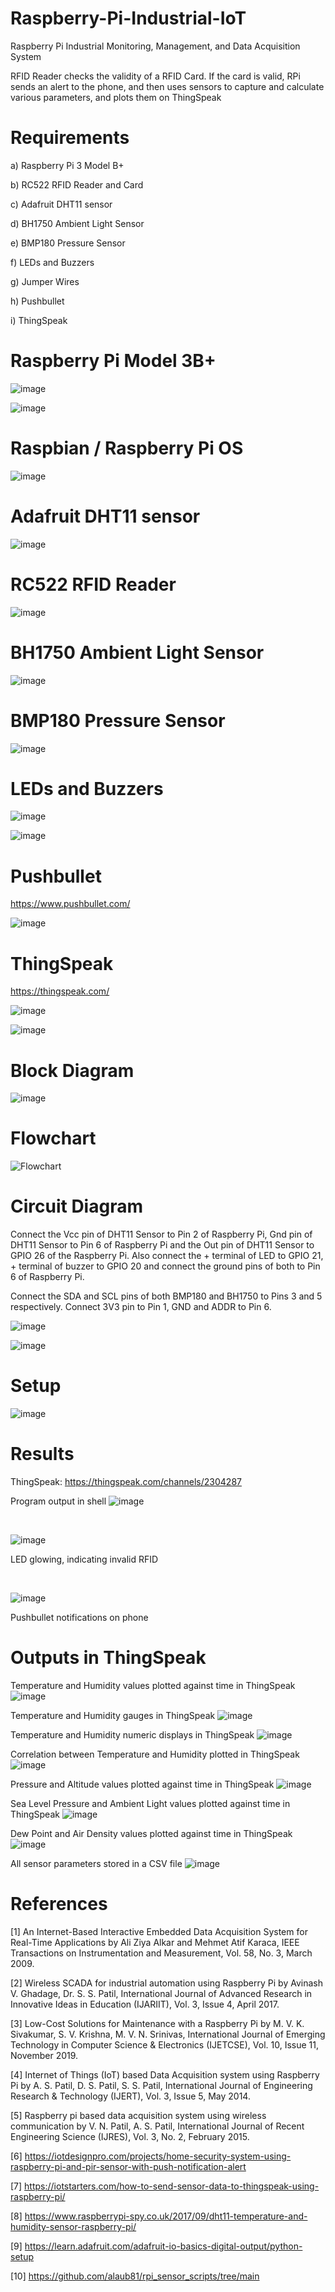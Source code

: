 # Raspberry-Pi-Industrial-IoT


Raspberry Pi Industrial Monitoring, Management, and Data Acquisition System 

RFID Reader checks the validity of a RFID Card. If the card is valid, RPi sends an alert to the phone, and then uses sensors to capture and calculate various parameters, and plots them on ThingSpeak

# Requirements

a) Raspberry Pi 3 Model B+

b) RC522 RFID Reader and Card

c) Adafruit DHT11 sensor

d) BH1750 Ambient Light Sensor

e) BMP180 Pressure Sensor

f) LEDs and Buzzers

g) Jumper Wires

h) Pushbullet

i) ThingSpeak

# Raspberry Pi Model 3B+

![image](https://github.com/KarthikT23/Raspberry-Pi-Industrial-IoT/assets/119528503/db4c911a-daaf-4e90-a467-8b5e8a755198)



![image](https://github.com/KarthikT23/Raspberry-Pi-Industrial-IoT/assets/119528503/4092dc90-86d5-4d10-9c8c-6fbbcf013d2e)




# Raspbian / Raspberry Pi OS

![image](https://github.com/KarthikT23/Raspberry-Pi-Industrial-IoT/assets/119528503/b4624d9f-89fe-4480-8aad-9529f8d5c8fb)





# Adafruit DHT11 sensor

![image](https://github.com/KarthikT23/Raspberry-Pi-Industrial-IoT/assets/119528503/9f360156-64f9-458d-8880-83b5b8f1b8ba)


# RC522 RFID Reader

![image](https://github.com/KarthikT23/Raspberry-Pi-Industrial-IoT/assets/119528503/88f46e4d-0024-477c-83da-bd74fd2d93e6)


# BH1750 Ambient Light Sensor
![image](https://github.com/KarthikT23/Raspberry-Pi-Industrial-IoT/assets/119528503/f14f20ca-a6e8-48fb-9e5d-7f4a16d690a1)

# BMP180 Pressure Sensor
![image](https://github.com/KarthikT23/Raspberry-Pi-Industrial-IoT/assets/119528503/ea1f5b8e-6241-418e-ae2d-67fae6e23723)



# LEDs and Buzzers

![image](https://github.com/KarthikT23/Raspberry-Pi-Industrial-IoT/assets/119528503/c675223d-85e2-4a4c-bd76-067857b387c7)



![image](https://github.com/KarthikT23/Raspberry-Pi-Industrial-IoT/assets/119528503/1f916543-c910-49e0-bcab-b4a2a9b16859)



# Pushbullet

https://www.pushbullet.com/


![image](https://github.com/KarthikT23/Raspberry-Pi-Industrial-IoT/assets/119528503/f5f0b815-baee-442d-aa77-cde0cd7eb1a8)


# ThingSpeak

https://thingspeak.com/

![image](https://github.com/KarthikT23/Raspberry-Pi-Industrial-IoT/assets/119528503/3cdc35aa-5d05-4e04-bcd0-1ead047da097)


![image](https://github.com/KarthikT23/Raspberry-Pi-Industrial-IoT/assets/119528503/97c8cc43-10d9-4d0a-8129-c7df152ce845)



# Block Diagram

![image](https://github.com/KarthikT23/Raspberry-Pi-Industrial-IoT/assets/119528503/d4cd5ca9-9712-4c06-8db7-8916211d1b0c)



# Flowchart

![Flowchart](https://github.com/KarthikT23/Raspberry-Pi-Industrial-IoT/assets/119528503/f9a00c66-5700-45df-b15b-6e268d099dde)



# Circuit Diagram

Connect the Vcc pin of DHT11 Sensor to Pin 2 of Raspberry Pi, Gnd pin of DHT11 Sensor to Pin 6 of Raspberry Pi and the Out pin of DHT11 Sensor to GPIO 26 of the Raspberry Pi. Also connect the + terminal of LED to GPIO 21, + terminal of buzzer to GPIO 20 and connect the ground pins of both to Pin 6 of Raspberry Pi.

Connect the SDA and SCL pins of both BMP180 and BH1750 to Pins 3 and 5 respectively. Connect 3V3 pin to Pin 1, GND and ADDR to Pin 6.

![image](https://github.com/KarthikT23/Raspberry-Pi-Industrial-IoT/assets/119528503/9d6679c1-562d-4579-b995-06faebf587ea)


![image](https://github.com/KarthikT23/Raspberry-Pi-Industrial-IoT/assets/119528503/f71c01fd-c164-41c4-9efb-1b909ed6bc2e)



# Setup

![image](https://github.com/KarthikT23/Raspberry-Pi-Industrial-IoT/assets/119528503/53f0bb53-9114-456f-ad99-a2ebe7e8e1b9)





# Results

ThingSpeak: https://thingspeak.com/channels/2304287


Program output in shell
![image](https://github.com/KarthikT23/Raspberry-Pi-Industrial-IoT/assets/119528503/3301556f-f1b9-4a46-bed4-cbee70594b48)








<br>


![image](https://github.com/KarthikT23/Raspberry-Pi-Industrial-IoT/assets/119528503/49cbc061-4a85-4ecd-b8b9-a4bdb6bc6f21)

LED glowing, indicating invalid RFID









<br>


![image](https://github.com/KarthikT23/Raspberry-Pi-Industrial-IoT/assets/119528503/4832ba15-a5de-4a27-bc48-8ef6c5d5b036)

Pushbullet notifications on phone






# Outputs in ThingSpeak

Temperature and Humidity values plotted against time in ThingSpeak
![image](https://github.com/KarthikT23/Raspberry-Pi-Industrial-IoT/assets/119528503/ae56cd92-c602-4cdc-b939-789a80d6b136)






Temperature and Humidity gauges in ThingSpeak
![image](https://github.com/KarthikT23/Raspberry-Pi-Industrial-IoT/assets/119528503/6065cbd7-e374-4a4c-bc31-7f648852a9f0)






Temperature and Humidity numeric displays in ThingSpeak
![image](https://github.com/KarthikT23/Raspberry-Pi-Industrial-IoT/assets/119528503/0a7a1fd3-c4da-48d2-a455-7208a86118d7)





Correlation between Temperature and Humidity plotted in ThingSpeak
![image](https://github.com/KarthikT23/Raspberry-Pi-Industrial-IoT/assets/119528503/a22fbe89-0f48-4dd7-9081-9ae0d0d3c580)


Pressure and Altitude values plotted against time in ThingSpeak
![image](https://github.com/KarthikT23/Raspberry-Pi-Industrial-IoT/assets/119528503/d13f6817-bc8a-4348-ba23-f8e5b715a5bc)


Sea Level Pressure and Ambient Light values plotted against time in ThingSpeak
![image](https://github.com/KarthikT23/Raspberry-Pi-Industrial-IoT/assets/119528503/28aaf9ca-8cc2-4ed3-9cdb-c38919ae7849)


Dew Point and Air Density values plotted against time in ThingSpeak
![image](https://github.com/KarthikT23/Raspberry-Pi-Industrial-IoT/assets/119528503/2a602405-67f2-4fd5-992e-b444eef2d737)



All sensor parameters stored in a CSV file
![image](https://github.com/KarthikT23/Raspberry-Pi-Industrial-IoT/assets/119528503/a90639b8-a680-4593-9941-3bc610da942a)



# References
[1] An Internet-Based Interactive Embedded Data Acquisition System for Real-Time Applications by Ali Ziya Alkar and Mehmet Atif Karaca, IEEE Transactions on Instrumentation and Measurement, Vol. 58, No. 3, March 2009.

[2] Wireless SCADA for industrial automation using Raspberry Pi by Avinash V. Ghadage, Dr. S. S. Patil, International Journal of Advanced Research in Innovative Ideas in Education (IJARIIT), Vol. 3, Issue 4, April 2017.

[3] Low-Cost Solutions for Maintenance with a Raspberry Pi by M. V. K. Sivakumar, S. V. Krishna, M. V. N. Srinivas, International Journal of Emerging Technology in Computer Science & Electronics (IJETCSE), Vol. 10, Issue 11, November 2019.

[4] Internet of Things (IoT) based Data Acquisition system using Raspberry Pi by A. S. Patil, D. S. Patil, S. S. Patil, International Journal of Engineering Research & Technology (IJERT), Vol. 3, Issue 5, May 2014.

[5] Raspberry pi based data acquisition system using wireless communication by V. N. Patil, A. S. Patil, International Journal of Recent Engineering Science (IJRES), Vol. 3, No. 2, February 2015.

[6] https://iotdesignpro.com/projects/home-security-system-using-raspberry-pi-and-pir-sensor-with-push-notification-alert

[7] https://iotstarters.com/how-to-send-sensor-data-to-thingspeak-using-raspberry-pi/

[8] https://www.raspberrypi-spy.co.uk/2017/09/dht11-temperature-and-humidity-sensor-raspberry-pi/

[9] https://learn.adafruit.com/adafruit-io-basics-digital-output/python-setup

[10] https://github.com/alaub81/rpi_sensor_scripts/tree/main
